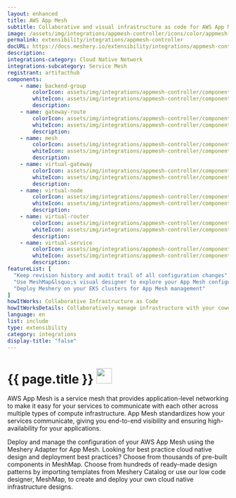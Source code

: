 ```yaml
---
layout: enhanced
title: AWS App Mesh
subtitle: Collaborative and visual infrastructure as code for AWS App Mesh
image: /assets/img/integrations/appmesh-controller/icons/color/appmesh-controller-color.svg
permalink: extensibility/integrations/appmesh-controller
docURL: https://docs.meshery.io/extensibility/integrations/appmesh-controller
description: 
integrations-category: Cloud Native Network
integrations-subcategory: Service Mesh
registrant: artifacthub
components: 
	- name: backend-group
		colorIcon: assets/img/integrations/appmesh-controller/components/backend-group/icons/color/backend-group-color.svg
		whiteIcon: assets/img/integrations/appmesh-controller/components/backend-group/icons/white/backend-group-white.svg
		description: 
	- name: gateway-route
		colorIcon: assets/img/integrations/appmesh-controller/components/gateway-route/icons/color/gateway-route-color.svg
		whiteIcon: assets/img/integrations/appmesh-controller/components/gateway-route/icons/white/gateway-route-white.svg
		description: 
	- name: mesh
		colorIcon: assets/img/integrations/appmesh-controller/components/mesh/icons/color/mesh-color.svg
		whiteIcon: assets/img/integrations/appmesh-controller/components/mesh/icons/white/mesh-white.svg
		description: 
	- name: virtual-gateway
		colorIcon: assets/img/integrations/appmesh-controller/components/virtual-gateway/icons/color/virtual-gateway-color.svg
		whiteIcon: assets/img/integrations/appmesh-controller/components/virtual-gateway/icons/white/virtual-gateway-white.svg
		description: 
	- name: virtual-node
		colorIcon: assets/img/integrations/appmesh-controller/components/virtual-node/icons/color/virtual-node-color.svg
		whiteIcon: assets/img/integrations/appmesh-controller/components/virtual-node/icons/white/virtual-node-white.svg
		description: 
	- name: virtual-router
		colorIcon: assets/img/integrations/appmesh-controller/components/virtual-router/icons/color/virtual-router-color.svg
		whiteIcon: assets/img/integrations/appmesh-controller/components/virtual-router/icons/white/virtual-router-white.svg
		description: 
	- name: virtual-service
		colorIcon: assets/img/integrations/appmesh-controller/components/virtual-service/icons/color/virtual-service-color.svg
		whiteIcon: assets/img/integrations/appmesh-controller/components/virtual-service/icons/white/virtual-service-white.svg
		description: 
featureList: [
  "Keep revision history and audit trail of all configuration changes",
  "Use MeshMap&lsquo;s visual designer to explore your App Mesh configuration",
  "Deploy Meshery on your EKS clusters for App Mesh management"
]
howItWorks: Collaborative Infrastructure as Code
howItWorksDetails: Collaboratively manage infrastructure with your coworkers synchronously sharing the same designs.
language: en
list: include
type: extensibility
category: integrations
display-title: "false"
---
```

<h1>{{ page.title }} <img src="{{ page.image }}" style="width: 35px; height: 35px;" /></h1>

<p>
AWS App Mesh is a service mesh that provides application-level networking to make it easy for your services to communicate with each other across multiple types of compute infrastructure. App Mesh standardizes how your services communicate, giving you end-to-end visibility and ensuring high-availability for your applications.
</p>
<p>
    Deploy and manage the configuration of your AWS App Mesh using the Meshery Adapter for App Mesh. Looking for best practice cloud native design and deployment best practices? Choose from thousands of pre-built components in MeshMap. Choose from hundreds of ready-made design patterns by importing templates from Meshery Catalog or use our low code designer, MeshMap, to create and deploy your own cloud native infrastructure designs.
</p>

